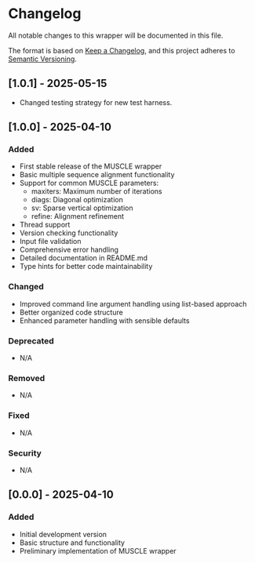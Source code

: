# Changelog

All notable changes to this wrapper will be documented in this file.

The format is based on [Keep a Changelog](https://keepachangelog.com/en/1.0.0/),
and this project adheres to [Semantic Versioning](https://semver.org/spec/v2.0.0.html).

## [1.0.1] - 2025-05-15
  - Changed testing strategy for new test harness.

## [1.0.0] - 2025-04-10

### Added
- First stable release of the MUSCLE wrapper
- Basic multiple sequence alignment functionality
- Support for common MUSCLE parameters:
  - maxiters: Maximum number of iterations
  - diags: Diagonal optimization
  - sv: Sparse vertical optimization
  - refine: Alignment refinement
- Thread support
- Version checking functionality
- Input file validation
- Comprehensive error handling
- Detailed documentation in README.md
- Type hints for better code maintainability

### Changed
- Improved command line argument handling using list-based approach
- Better organized code structure
- Enhanced parameter handling with sensible defaults

### Deprecated
- N/A

### Removed
- N/A

### Fixed
- N/A

### Security
- N/A

## [0.0.0] - 2025-04-10

### Added
- Initial development version
- Basic structure and functionality
- Preliminary implementation of MUSCLE wrapper 